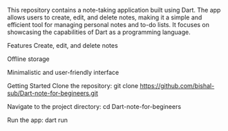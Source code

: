 This repository contains a note-taking application built using Dart. The app allows users to create, edit, and delete notes, making it a simple and efficient tool for managing personal notes and to-do lists. It focuses on showcasing the capabilities of Dart as a programming language.

Features
Create, edit, and delete notes

Offline storage

Minimalistic and user-friendly interface

Getting Started
Clone the repository: git clone https://github.com/bishal-sub/Dart-note-for-begineers.git

Navigate to the project directory: cd Dart-note-for-begineers

Run the app: dart run
